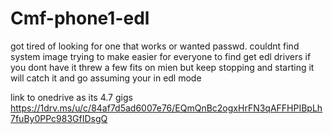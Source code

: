 # Cmf-phone1-edl
got tired of looking for one that works or wanted
passwd. couldnt find system image
trying to make easier for everyone to find
get edl drivers if you dont have 
it threw a few fits on mien but keep stopping and
starting it will catch it and go
assuming your in edl mode


link to onedrive as its 4.7 gigs 
https://1drv.ms/u/c/84af7d5ad6007e76/EQmQnBc2ogxHrFN3qAFFHPIBpLh7fuBy0PPc983GfIDsgQ
